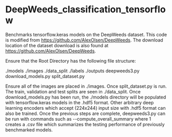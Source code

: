 # DeepWeeds_classification_tensorflow
Benchmarks tensorflow.keras models on the DeepWeeds dataset. This code is modified from https://github.com/AlexOlsen/DeepWeeds.
The download location of the dataset download is also found at https://github.com/AlexOlsen/DeepWeeds.

Ensure that the Root Directory has the following file structure:

./models
./images
./data_split
./labels
./outputs
deepweeds3.py
download_models.py
split_dataset.py

Ensure all of the images are placed in ./images. Once split_dataset.py is run. The train, validation and test splits are seen in ./data_split. Once download_models.py has been run, the ./models directory will be populated with tensorflow.keras models in the .hdf5 format. Other arbitrary deep learning encoders which accept (224x244) input size with .hdf5 format can also be trained. Once the previous steps are complete, deepweeds3.py can be run with commands such as --compute_overall_summary where 1 creates a .csv file which summarizes the testing performance of previously benchmarked models.


